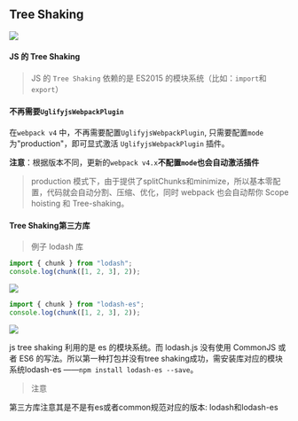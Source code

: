 ## Tree Shaking
![](https://upload-images.jianshu.io/upload_images/9249356-0f42fb56bda8718c.png?imageMogr2/auto-orient/strip%7CimageView2/2/w/1240)

#### JS 的 Tree Shaking
>JS 的 `Tree Shaking` 依赖的是 ES2015 的模块系统（比如：`import`和 `export`）

#### 不再需要`UglifyjsWebpackPlugin`
在`webpack v4` 中，不再需要配置`UglifyjsWebpackPlugin`,
只需要配置`mode`为"production"，即可显式激活 `UglifyjsWebpackPlugin` 插件。

**注意**：根据版本不同，更新的`webpack v4.x`**不配置`mode`也会自动激活插件**

>production 模式下，由于提供了splitChunks和minimize，所以基本零配置，代码就会自动分割、压缩、优化，同时 webpack 也会自动帮你 Scope hoisting 和 Tree-shaking。

#### Tree Shaking第三方库


>例子 lodash 库
```javascript
import { chunk } from "lodash";
console.log(chunk([1, 2, 3], 2));

```
![](https://upload-images.jianshu.io/upload_images/9249356-85deef58400e3d52.png?imageMogr2/auto-orient/strip%7CimageView2/2/w/1240)

```javascript
import { chunk } from "lodash-es";
console.log(chunk([1, 2, 3], 2));

```
![](https://upload-images.jianshu.io/upload_images/9249356-2264153cc456b560.png?imageMogr2/auto-orient/strip%7CimageView2/2/w/1240)

js tree shaking 利用的是 es 的模块系统。而 lodash.js 没有使用 CommonJS 或者 ES6 的写法。所以第一种打包并没有tree shaking成功，需安装库对应的模块系统lodash-es 
——`npm install lodash-es --save`。

>注意

第三方库注意其是不是有es或者common规范对应的版本: lodash和lodash-es